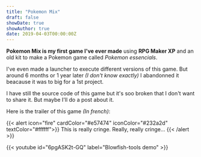 ```yaml
---
title: "Pokemon Mix"
draft: false
showDate: true
showAuthor: true
date: 2019-04-03T00:00:00Z
---
```


**Pokemon Mix is my first game I've ever made** using **RPG Maker XP** and an old kit to make a Pokemon game called *Pokemon essencials*.

I've even made a launcher to execute different versions of this game. But around 6 months or 1 year later *(I don't know exactly)* I abandonned it beacause it was to big for a 1st project.

I have still the source code of this game but it's soo broken that I don't want to share it. But maybe I'll do a post about it.

Here is the trailer of this game *(In french)*:

{{< alert icon="fire" cardColor="#e57474" iconColor="#232a2d" textColor="#ffffff">}}
This is really cringe. Really, really cringe...
{{< /alert >}}

{{< youtube id="6pgASK2t-GQ" label="Blowfish-tools demo" >}}
